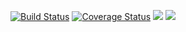 [![Build Status](https://travis-ci.org/edogbosunny/Fast-Food-Fast-FE.svg?branch=develop)](https://travis-ci.org/edogbosunny/Fast-Food-Fast-FE) [![Coverage Status](https://coveralls.io/repos/github/edogbosunny/Fast-Food-Fast-FE/badge.svg?branch=develop)](https://coveralls.io/github/edogbosunny/Fast-Food-Fast-FE?branch=develop) <a href="https://codeclimate.com/github/edogbosunny/Fast-Food-Fast-FE/maintainability"><img src="https://api.codeclimate.com/v1/badges/c1afa16aefc3117a324c/maintainability" /></a> <a href="https://codeclimate.com/github/edogbosunny/Fast-Food-Fast-FE/test_coverage"><img src="https://api.codeclimate.com/v1/badges/c1afa16aefc3117a324c/test_coverage" /></a>